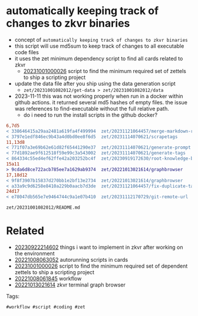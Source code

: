 # automatically keeping track of changes to zkvr binaries

- concept of `automatically keeping track of changes to zkvr binaries`
- this script will use md5sum to keep track of changes to all executable code files
- it uses the zet minimum dependency script to find all cards related to zkvr
  - [20231001000026](/zet/20231001000026/README.md) script to find the minimum required set of zettels to ship a scripting project
- update the data file after you ship using the data generation script
  - `zet/20231001082012/get-data > zet/20231001082012/data`
- 2023-11-11 this was not working properly when run in a docker within github actions. it returned several md5 hashes of empty files. the issue was references to find-executable without the full relative path.
  - do i need to run the install scripts in the github docker?

```diff
6,7d5
< 338646415a29aa2481a619fa4f499994  zet/20231121064457/merge-markdown-related-links
< 3797e1edf846ec9b43a4d0bd0ee8f6d5  zet/20231114070621/scrapetags
11,13d8
< 771f07a3e69b62e61d82f65441290e37  zet/20231114070621/generate-prompt
< 77d1892ae9f612518f59e99c3a543002  zet/20231114070621/generate-tags
< 864334c55ed4ef62ffe42a203252bc4f  zet/20230919172630/root-knowledge-base-repo-path
15a11
> 9cda6d8ce722acb785ee7a1629ab9374  zet/20221013021614/graphbrowser
17,18d12
< 9f8f3907b15837d270bb1e2bf13e2734  zet/20221013021614/graphbrowser
< a33a9c9d6258e8410a229b0aacb7d3de  zet/20231121064457/fix-duplicate-tags
24d17
< e78047db565e7e9464744c9a1e07b410  zet/20231112170729/git-remote-url
```

` zet/20231001082012/README.md `

# Related

- [20230922214602](/zet/20230922214602/README.md) things i want to implement in zkvr after working on the environment
- [20221008063052](/zet/20221008063052/README.md) autorunning scripts in cards
- [20231001000026](/zet/20231001000026/README.md) script to find the minimum required set of dependent zettels to ship a scripting project
- [20221008061845](/zet/20221008061845/README.md) workflow
- [20221013021614](/zet/20221013021614/README.md) zkvr terminal graph browser

Tags:

    #workflow #script #coding #zet
